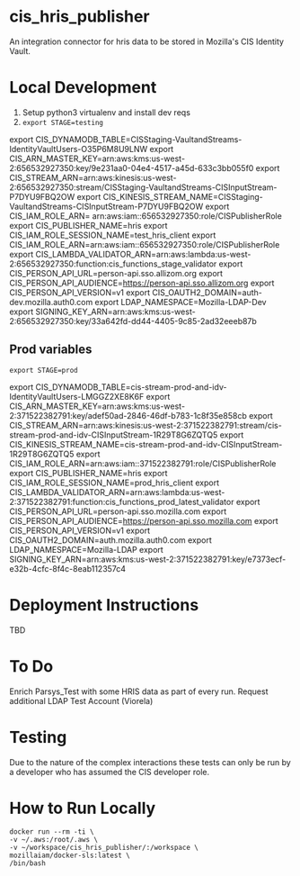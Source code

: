 # cis_hris_publisher
An integration connector for hris data to be stored in Mozilla's CIS Identity Vault.

# Local Development
1. Setup python3 virtualenv and install dev reqs
1. `export STAGE=testing`

export CIS_DYNAMODB_TABLE=CISStaging-VaultandStreams-IdentityVaultUsers-O35P6M8U9LNW
export CIS_ARN_MASTER_KEY=arn:aws:kms:us-west-2:656532927350:key/9e231aa0-04e4-4517-a45d-633c3bb055f0
export CIS_STREAM_ARN=arn:aws:kinesis:us-west-2:656532927350:stream/CISStaging-VaultandStreams-CISInputStream-P7DYU9FBQ2OW
export CIS_KINESIS_STREAM_NAME=CISStaging-VaultandStreams-CISInputStream-P7DYU9FBQ2OW
export CIS_IAM_ROLE_ARN= arn:aws:iam::656532927350:role/CISPublisherRole
export CIS_PUBLISHER_NAME=hris
export CIS_IAM_ROLE_SESSION_NAME=test_hris_client
export CIS_IAM_ROLE_ARN=arn:aws:iam::656532927350:role/CISPublisherRole
export CIS_LAMBDA_VALIDATOR_ARN=arn:aws:lambda:us-west-2:656532927350:function:cis_functions_stage_validator
export CIS_PERSON_API_URL=person-api.sso.allizom.org
export CIS_PERSON_API_AUDIENCE=https://person-api.sso.allizom.org
export CIS_PERSON_API_VERSION=v1
export CIS_OAUTH2_DOMAIN=auth-dev.mozilla.auth0.com
export LDAP_NAMESPACE=Mozilla-LDAP-Dev
export SIGNING_KEY_ARN=arn:aws:kms:us-west-2:656532927350:key/33a642fd-dd44-4405-9c85-2ad32eeeb87b



## Prod variables

`export STAGE=prod`

export CIS_DYNAMODB_TABLE=cis-stream-prod-and-idv-IdentityVaultUsers-LMGGZ2XE8K6F
export CIS_ARN_MASTER_KEY=arn:aws:kms:us-west-2:371522382791:key/adef50ad-2846-46df-b783-1c8f35e858cb
export CIS_STREAM_ARN=arn:aws:kinesis:us-west-2:371522382791:stream/cis-stream-prod-and-idv-CISInputStream-1R29T8G6ZQTQ5
export CIS_KINESIS_STREAM_NAME=cis-stream-prod-and-idv-CISInputStream-1R29T8G6ZQTQ5
export CIS_IAM_ROLE_ARN=arn:aws:iam::371522382791:role/CISPublisherRole
export CIS_PUBLISHER_NAME=hris
export CIS_IAM_ROLE_SESSION_NAME=prod_hris_client
export CIS_LAMBDA_VALIDATOR_ARN=arn:aws:lambda:us-west-2:371522382791:function:cis_functions_prod_latest_validator
export CIS_PERSON_API_URL=person-api.sso.mozilla.com
export CIS_PERSON_API_AUDIENCE=https://person-api.sso.mozilla.com
export CIS_PERSON_API_VERSION=v1
export CIS_OAUTH2_DOMAIN=auth.mozilla.auth0.com
export LDAP_NAMESPACE=Mozilla-LDAP
export SIGNING_KEY_ARN=arn:aws:kms:us-west-2:371522382791:key/e7373ecf-e32b-4cfc-8f4c-8eab112357c4

# Deployment Instructions
TBD

# To Do
Enrich Parsys_Test with some HRIS data as part of every run.
Request additional LDAP Test Account (Viorela)

# Testing

Due to the nature of the complex interactions these tests can only be run by a developer who has assumed the
CIS developer role.

# How to Run Locally

```
docker run --rm -ti \
-v ~/.aws:/root/.aws \
-v ~/workspace/cis_hris_publisher/:/workspace \
mozillaiam/docker-sls:latest \
/bin/bash
```
